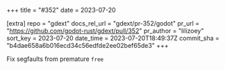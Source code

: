 +++
title = "#352"
date = 2023-07-20

[extra]
repo = "gdext"
docs_rel_url = "gdext/pr-352/godot"
pr_url = "https://github.com/godot-rust/gdext/pull/352"
pr_author = "lilizoey"
sort_key = 2023-07-20
date_time = 2023-07-20T18:49:37Z
commit_sha = "b4dae658a6b016ecd34c56edfde2ee02bef65de3"
+++

Fix segfaults from premature `free` 
